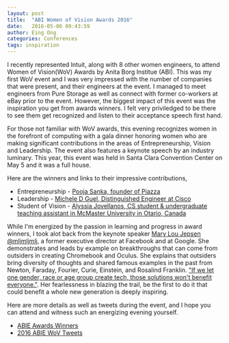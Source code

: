 ```yaml
---
layout: post
title:  "ABI Women of Vision Awards 2016"
date:   2016-05-06 09:43:59
author: Eing Ong
categories: Conferences
tags: inspiration
---
```

I recently represented Intuit, along with 8 other women engineers, to attend Women of Vision(WoV) Awards by Anita Borg Institue (ABI). This was my first WoV event and I was very impressed with the number of companies that were present, and their engineers at the event. I managed to meet engineers from Pure Storage as well as connect with former co-workers at eBay prior to the event. However, the biggest impact of this event was the inspiration you get from awards winners. I felt very priviledged to be there to see them get recognized and listen to their acceptance speech first hand.

For those not familiar with WoV awards, this evening recognizes women in the forefront of computing with a gala dinner honoring women who are making significant contributions in the areas of Entrepreneurship, Vision and Leadership. The event also features a keynote speech by an industry luminary. This year, this event was held in Santa Clara Convention Center on May 5 and it was a full house. 

Here are the winners and links to their impressive contributions,

 * Entrepreneurship - [Pooja Sanka, founder of Piazza](http://anitaborg.org/profiles/abie-award-winners/entrepreneurship/pooja-sankar/)
 * Leadership - [Michele D Guel, Distinguished Engineer at Cisco](http://anitaborg.org/profiles/abie-award-winners/leadership/michele-guel-spotlight/)
 * Student of Vision - [Alyssia Jovellanos, CS student & undergraduate teaching assistant in McMaster University in Otario, Canada](http://anitaborg.org/profiles/abie-award-winners/student-of-vision/alyssia-jovellanos/)

While I'm energized by the passion in learning and progress in award winners, I took alot back from the keynote speaker [Mary Lou Jepsen @mljmljmlj](http://wov.anitaborg.org/speakers-award-winners/2016/2016-speakers/mary-lou-jepsen/), a former executive director at Facebook and at Google. She demonstrates and leads by example on breakthroughs that can come from outsiders in creating Chromebook and Oculus. She explains that outsiders bring diversity of thoughts and shared famous examples in the past from Newton, Faraday, Fourier, Curie, Einstein, and Rosalind Franklin. ["If we let one gender, race or age group create tech, those solutions won't benefit everyone."](https://twitter.com/anitaborg_org/status/728419281214447616). Her fearlessness in blazing the trail, be the first to do it that could benefit a whole new generation is deeply inspiring.

Here are more details as well as tweets during the event, and I hope you can attend and witness such an energizing evening yourself.

 * [ABIE Awards Winners](http://anitaborg.org/profiles/abie-award-winners/)
 * [2016 ABIE WoV Tweets](https://twitter.com/hashtag/WoV16?src=hash)
